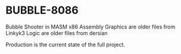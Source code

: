 # BUBBLE-8086
Bubble Shooter in MASM x86 Assembly
Graphics are older files from Linkyk3
Logic are older files from dersian

Production is the current state of the full project.
